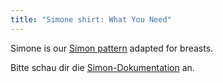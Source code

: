 ```yaml
---
title: "Simone shirt: What You Need"
---
```


<Note>

Simone is our [Simon pattern](/designs/simon/) adapted for breasts.

Bitte schau dir die [Simon-Dokumentation](/docs/patterns/simon/) an.

</Note>
